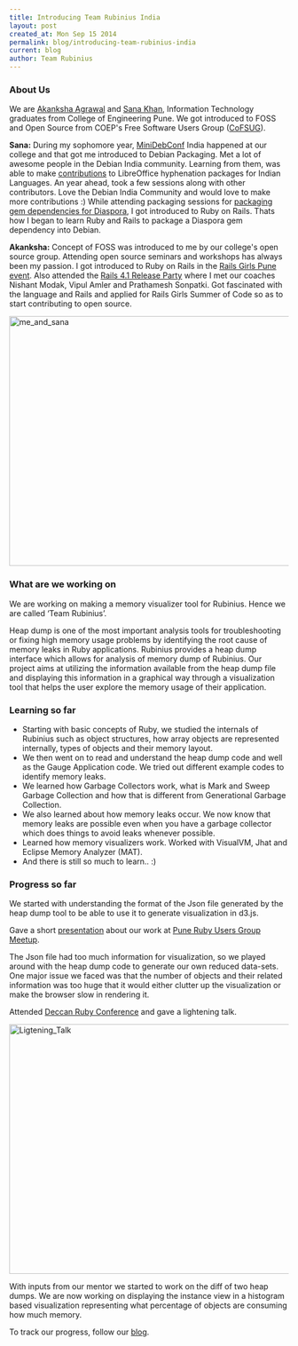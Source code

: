 ```yaml
---
title: Introducing Team Rubinius India
layout: post
created_at: Mon Sep 15 2014
permalink: blog/introducing-team-rubinius-india
current: blog
author: Team Rubinius
---
```


### About Us

We are [Akanksha Agrawal](https://twitter.com/AkankshaHA) and [Sana Khan](https://twitter.com/sanakhan_libre), Information Technology graduates from College of Engineering Pune. We got introduced to FOSS and Open Source from COEP's Free Software Users Group ([CoFSUG](http://foss.coep.org.in/fosslab/cofsug.html)).

**Sana:** During my sophomore year, [MiniDebConf](https://wiki.debian.org/DebianIndia/MiniDebConf2010) India happened at our college and that got me introduced to Debian Packaging. Met a lot of awesome people in the Debian India community. Learning from them, was able to make [contributions](https://qa.debian.org/developer.php?login=sanakhan2011@gmail.com) to LibreOffice hyphenation packages for Indian Languages. An year ahead, took a few sessions along with other contributors. Love the Debian India Community and would love to make more contributions :) While attending packaging sessions for [packaging gem dependencies for Diaspora](https://wiki.debian.org/Diaspora/Packaging/Sessions), I got introduced to Ruby on Rails. Thats how I began to learn Ruby and Rails to package a Diaspora gem dependency into Debian.

**Akanksha:** Concept of FOSS was introduced to me by our college's open source group. Attending open source seminars and workshops has always been my passion. I got introduced to Ruby on Rails in the [Rails Girls Pune event](http://blog.joshsoftware.com/2013/08/30/railsgirls-pune-the-gold-and-the-beautiful/). Also attended the [Rails 4.1 Release Party](https://twitter.com/vipulnsward/status/459971085128040448/photo/1) where I met our coaches Nishant Modak, Vipul Amler and Prathamesh Sonpatki. Got fascinated with the language and Rails and applied for Rails Girls Summer of Code so as to start contributing to open source.

<img src="https://cloud.githubusercontent.com/assets/2115379/4102379/a91b12dc-3126-11e4-97c2-72be345214be.JPG" alt="me_and_sana" height="450" width="600">

### What are we working on

We are working on making a memory visualizer tool for Rubinius. Hence we are called ‘Team Rubinius’.

Heap dump is one of the most important analysis tools for troubleshooting or fixing high memory usage problems by identifying the root cause of memory leaks in Ruby applications. Rubinius provides a heap dump interface which allows for analysis of memory dump of Rubinius. Our project aims at utilizing the information available from the heap dump file and displaying this information in a graphical way through a visualization tool that helps the user explore the memory usage of their application.

### Learning so far

* Starting with basic concepts of Ruby, we studied the internals of Rubinius such as object structures, how array objects are represented internally, types of objects and their memory layout.
* We then went on to read and understand the heap dump code and well as the Gauge Application code. We tried out different example codes to identify memory leaks.
* We learned how Garbage Collectors work, what is Mark and Sweep Garbage Collection and how that is different from Generational Garbage Collection.
* We also learned about how memory leaks occur. We now know that memory leaks are possible even when you have a garbage collector which does things to avoid leaks whenever possible.
* Learned how memory visualizers work. Worked with VisualVM, Jhat and Eclipse Memory Analyzer (MAT).
* And there is still so much to learn.. :)

### Progress so far

We started with understanding the format of the Json file generated by the heap dump tool to be able to use it to generate visualization in d3.js.

Gave a short [presentation](http://www.slideshare.net/akankshaaha/prug-rubinius-presentation) about our work at [Pune Ruby Users Group Meetup](http://www.meetup.com/PuneRailsMeetup/events/192782212/).

The Json file had too much information for visualization, so we played around with the heap dump code to generate our own reduced data-sets. One major issue we faced was that the number of objects and their related information was too huge that it would either clutter up the visualization or make the browser slow in rendering it.

Attended [Deccan Ruby Conference](http://www.deccanrubyconf.org/) and gave a lightening talk.

<img src="https://cloud.githubusercontent.com/assets/2115379/4102383/ca4300dc-3126-11e4-9a0b-017ff06a72aa.jpg" alt="Ligtening_Talk" height="450" width="600">

With inputs from our mentor we started to work on the diff of two heap dumps. We are now working on displaying the instance view in a histogram based visualization representing what percentage of objects are consuming how much memory.

To track our progress, follow our [blog](http://teamrubiniusrgsoc14.blogspot.in/).  
